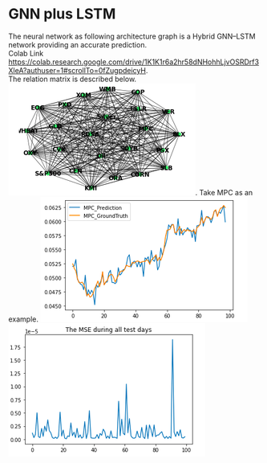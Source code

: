 # GNN plus LSTM
The neural network as following architecture graph is a Hybrid GNN–LSTM network providing an accurate prediction.  
Colab Link  
https://colab.research.google.com/drive/1K1K1r6a2hr58dNHohhLjvOSRDrf3XleA?authuser=1#scrollTo=0fZugpdeicyH.  
The relation matrix is described below.     
![image](graph.png). 
 Take MPC as an example. 
![image](predvstruth.png)
![image](GNNplusLSTMperformance.png)
